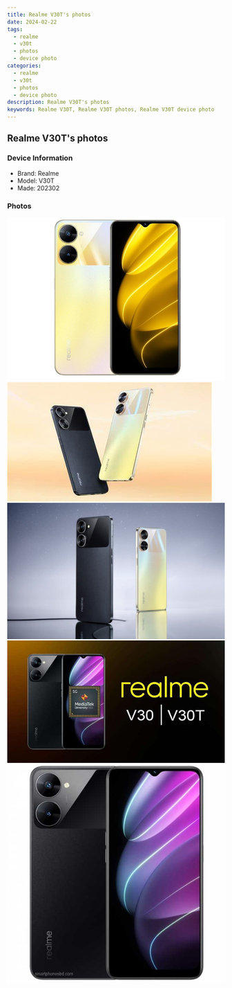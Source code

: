 ```yaml
---
title: Realme V30T's photos
date: 2024-02-22
tags: 
  - realme
  - v30t
  - photos
  - device photo
categories: 
  - realme
  - v30t
  - photos
  - device photo
description: Realme V30T's photos
keywords: Realme V30T, Realme V30T photos, Realme V30T device photo
---
```


## Realme V30T's photos

### Device Information

- Brand: Realme
- Model: V30T
- Made: 202302

### Photos

![/images/best-assets/devices/realme/realme-v30t/1.jpg](/images/best-assets/devices/realme/realme-v30t/1.jpg)
![/images/best-assets/devices/realme/realme-v30t/2.jpg](/images/best-assets/devices/realme/realme-v30t/2.jpg)
![/images/best-assets/devices/realme/realme-v30t/3.jpg](/images/best-assets/devices/realme/realme-v30t/3.jpg)
![/images/best-assets/devices/realme/realme-v30t/4.jpg](/images/best-assets/devices/realme/realme-v30t/4.jpg)
![/images/best-assets/devices/realme/realme-v30t/5.jpg](/images/best-assets/devices/realme/realme-v30t/5.jpg)
